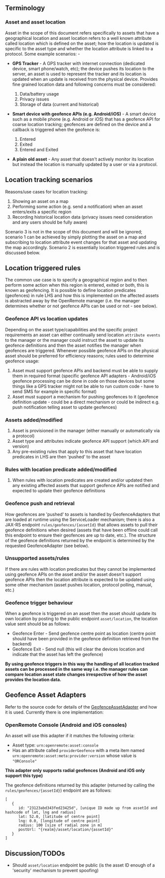 ## Terminology
### Asset and asset location
Asset in the scope of this document refers specifically to assets that have a geographical location and asset location refers to a well known attribute called location which is defined on the asset; how the location is updated is specific to the asset type and whether the location attribute is linked to a protocol. Some example scenarios: -

* **GPS Tracker** - A GPS tracker with internet connection (dedicated device, smart phone/watch, etc); the device pushes its location to the server, an asset is used to represent the tracker and its location is updated when an update is received from the physical device. Provides fine grained location data and following concerns must be considered:

  1. Data/battery usage
  2. Privacy issues
  3. Storage of data (current and historical)

* **Smart device with geofence APIs (e.g. Android/iOS)** - A smart device such as a mobile phone (e.g. Android or iOS) that has a geofence API for coarse location tracking; geofences are defined on the device and a callback is triggered when the geofence is:

  1. Entered
  2. Exited
  3. Entered and Exited

* **A plain old asset** - Any asset that doesn't actively monitor its location but instead the location is manually updated by a user or via a protocol.


## Location tracking scenarios
Reasons/use cases for location tracking:

1. Showing an asset on a map
2. Performing some action (e.g. send a notification) when an asset enters/exits a specific region
3. Recording historical location data (privacy issues need consideration and any users should be fully aware)

Scenario 3 is not in the scope of this document and will be ignored; scenario 1 can be achieved by simply plotting the asset on a map and subscribing to location attribute event changes for that asset and updating the map accordingly. Scenario 2 is essentially location triggered rules and is discussed below.

## Location triggered rules
The common use case is to specify a geographical region and to then perform some action when this region is entered, exited or both, this is known as geofencing. It is possible to define location predicates (geofences) in rule LHS and how this is implemented on the affected assets is abstracted away by the OpenRemote manager (i.e. the manager determines whether or not geofence APIs can be used or not - see below). 

### Geofence API vs location updates 
Depending on the asset type/capabilities and the specific project requirements an asset can either continually send location `attribute events` to the manager or the manager could instruct the asset to update its geofence definitions and then the asset notifies the manager when geofences are triggered. Whenever possible geofence APIs on the physical asset should be preferred for efficiency reasons; rules used to determine geofence usage:

1. Asset must support geofence APIs and backend must be able to supply them in required format (specific geofence API adapters - Android/iOS geofence processing can be done in code on those devices but some things like a GPS tracker might not be able to run custom code - have to send SMS for example in specific format)
2. Asset must support a mechanism for pushing geofences to it (geofence definition update - could be a direct mechanism or could be indirect e.g. push notification telling asset to update geofences)

### Assets added/modified
1. Asset is provisioned in the manager (either manually or automatically via a protocol)
2. Asset type and attributes indicate geofence API support (which API and version)
3. Any pre-existing rules that apply to this asset that have location predicates in LHS are then 'pushed' to the asset

### Rules with location predicate added/modified
1. When rules with location predicates are created and/or updated then any existing affected assets that support geofence APIs are notified and expected to update their geofence definitions

### Geofence push and retrieval
How geofences are 'pushed' to assets is handled by GeofenceAdapters that are loaded at runtime using the ServiceLoader mechanism; there is also a JAX-RS endpoint `rules/geofences/{assetId}` that allows assets to pull their geofence definitions when desired (assets that have been offline could call this endpoint to ensure their geofences are up to date, etc.). The structure of the geofence definitions returned by the endpoint is determined by the requested GeofenceAdapter (see below).

### Unsupported assets/rules
If there are rules with location predicates but they cannot be implemented using geofence APIs on the asset and/or the asset doesn't support geofence APIs then the location attribute is expected to be updated using some other mechanism (asset pushes location, protocol polling, manual, etc.)

### Geofence trigger behaviour
When a geofence is triggered on an asset then the asset should update its own location by posting to the public endpoint `asset/location`, the location value sent should be as follows:

* Geofence Enter - Send geofence centre point as location (centre point should have been provided in the geofence definition retrieved from the backend)
* Geofence Exit - Send null (this will clear the devices location and indicate that the asset has left the geofence)

**By using geofence triggers in this way the handling of all location tracked assets can be processed in the same way i.e. the manager rules can compare location asset state changes irrespective of how the asset provides the location data.**

## Geofence Asset Adapters
Refer to the source code for details of the [GeofenceAssetAdapter](https://github.com/openremote/openremote/blob/location/manager/src/main/java/org/openremote/manager/rules/geofence/GeofenceAssetAdapter.java) and how it is used. Currently there is one implementation:

### OpenRemote Console (Android and iOS consoles)
An asset will use this adapter if it matches the following criteria:
* Asset type: `urn:openremote:asset:console`
* Has an attribute called `providerGeofence` with a meta item named `urn:openremote:asset:meta:provider:version` whose value is `"ORConsole"`

**This adapter only supports radial geofences (Android and iOS only support this type)**

The geofence definitions returned by this adapter (returned by calling the `rules/geofences/{assetId}`) endpoint are as follows:

```
[
   {
      id: "23123abd343fed23425d", [unique ID made up from assetId and hashcode of lat, lng and radius]
      lat: 52.0, [latitude of centre point]
      lng: 0.0, [longitude of centre point]
      radius: 100 [size of radial zone in m]
      postUrl: "{realm}/asset/location/{assetId}"
   }
]
```

## Discussion/TODOs
* Should `asset/location` endpoint be public (is the asset ID enough of a 'security' mechanism to prevent spoofing)